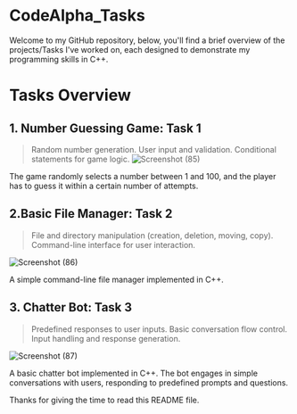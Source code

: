 # CodeAlpha_Tasks

 Welcome to my GitHub repository, below, you'll find a brief overview of the projects/Tasks I've worked on, each designed to demonstrate my programming skills in C++.
# Tasks Overview
## 1. Number Guessing Game: Task 1
> Random number generation.
> User input and validation.
> Conditional statements for game logic.
![Screenshot (85)](https://github.com/Vinayak-kumar-sharma/codealpha_tasks/assets/122679200/1c13239a-1502-49ed-872e-a05535dd5af8)

The game randomly selects a number between 1 and 100, and the player has to guess it within a certain number of attempts.

## 2.Basic File Manager: Task 2

> File and directory manipulation (creation, deletion, moving, copy).
> Command-line interface for user interaction.

![Screenshot (86)](https://github.com/Vinayak-kumar-sharma/codealpha_tasks/assets/122679200/796cf660-ac64-4005-afe8-1f5d82e70633)

A simple command-line file manager implemented in C++.

## 3. Chatter Bot: Task 3

> Predefined responses to user inputs.
> Basic conversation flow control.
> Input handling and response generation.

![Screenshot (87)](https://github.com/Vinayak-kumar-sharma/codealpha_tasks/assets/122679200/5f5e9da7-4a0b-4b02-bc56-4c8f26d1ac95)

A basic chatter bot implemented in C++. The bot engages in simple conversations with users, responding to predefined prompts and questions.

Thanks for giving the time to read this README file. 


